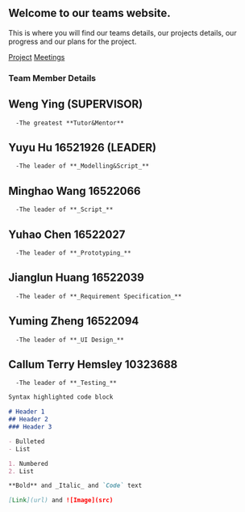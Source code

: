 ---
---

## Welcome to our teams website.

This is where you will find our teams details, our projects details, our progress and our plans for the project.



[Project](https://callumhemsley.github.io/GRP-08/project)    [Meetings](https://callumhemsley.github.io/GRP-08/meetings)



### Team Member Details

  ## Weng Ying (SUPERVISOR)
	  -The greatest **Tutor&Mentor**
	
  ## Yuyu Hu 16521926 (LEADER) 
	  -The leader of **_Modelling&Script_**


  ## Minghao Wang 16522066 
	  -The leader of **_Script_**

  ## Yuhao Chen 16522027
	  -The leader of **_Prototyping_**

  ## Jianglun Huang 16522039
	  -The leader of **_Requirement Specification_**


  ## Yuming Zheng 16522094
	  -The leader of **_UI Design_**



  ## Callum Terry Hemsley 10323688
	  -The leader of **_Testing_**

```markdown
Syntax highlighted code block

# Header 1
## Header 2
### Header 3

- Bulleted
- List

1. Numbered
2. List

**Bold** and _Italic_ and `Code` text

[Link](url) and ![Image](src)
```


